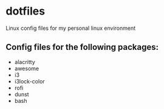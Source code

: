 # dotfiles

Linux config files for my personal linux environment

## Config files for the following packages:

- alacritty
- awesome
- i3
- i3lock-color
- rofi
- dunst
- bash
